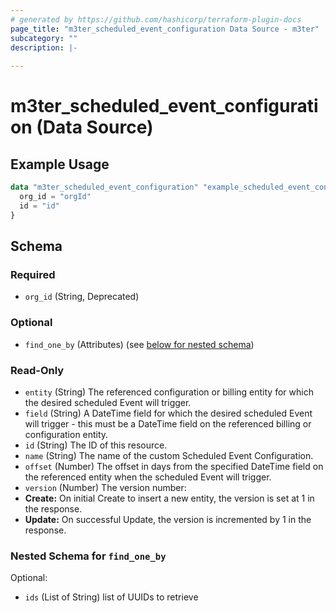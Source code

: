 ```yaml
---
# generated by https://github.com/hashicorp/terraform-plugin-docs
page_title: "m3ter_scheduled_event_configuration Data Source - m3ter"
subcategory: ""
description: |-
  
---
```


# m3ter_scheduled_event_configuration (Data Source)



## Example Usage

```terraform
data "m3ter_scheduled_event_configuration" "example_scheduled_event_configuration" {
  org_id = "orgId"
  id = "id"
}
```

<!-- schema generated by tfplugindocs -->
## Schema

### Required

- `org_id` (String, Deprecated)

### Optional

- `find_one_by` (Attributes) (see [below for nested schema](#nestedatt--find_one_by))

### Read-Only

- `entity` (String) The referenced configuration or billing entity for which the desired scheduled Event will trigger.
- `field` (String) A DateTime field for which the desired scheduled Event will trigger - this must be a DateTime field on the referenced billing or configuration entity.
- `id` (String) The ID of this resource.
- `name` (String) The name of the custom Scheduled Event Configuration.
- `offset` (Number) The offset in days from the specified DateTime field on the referenced entity when the scheduled Event will trigger.
- `version` (Number) The version number:
- **Create:** On initial Create to insert a new entity, the version is set at 1 in the response.
- **Update:** On successful Update, the version is incremented by 1 in the response.

<a id="nestedatt--find_one_by"></a>
### Nested Schema for `find_one_by`

Optional:

- `ids` (List of String) list of UUIDs to retrieve
